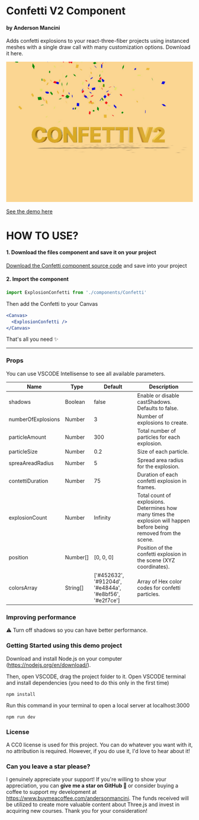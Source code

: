 # Confetti V2 Component

<h4>by Anderson Mancini</h4>

Adds confetti explosions to your react-three-fiber projects using instanced meshes with a single draw call with many customization options. Download it here.

[![screenshot](/public/cover.jpg)](https://r3f-confetti-component.vercel.app/)

[See the demo here](https://r3f-confettiv2-component.vercel.app/)

# HOW TO USE?

#### 1. Download the files component and save it on your project

[Download the Confetti component source code](https://gist.github.com/ektogamat/6ef843b87f803064c5da87b22a63c8f3) and save into your project

#### 2. Import the component

```jsx
import ExplosionConfetti from './components/Confetti'
```

Then add the Confetti to your Canvas

```jsx
<Canvas>
  <ExplosionConfetti />
</Canvas>
```

That's all you need ✨

---

### Props

You can use VSCODE Intellisense to see all available parameters.

| Name               | Type     | Default                                                 | Description                                                                                                         |
| ------------------ | -------- | ------------------------------------------------------- | ------------------------------------------------------------------------------------------------------------------- |
| shadows            | Boolean  | false                                                   | Enable or disable castShadows. Defaults to false.                                                                   |
| numberOfExplosions | Number   | 3                                                       | Number of explosions to create.                                                                                     |
| particleAmount     | Number   | 300                                                     | Total number of particles for each explosion.                                                                       |
| particleSize       | Number   | 0.2                                                     | Size of each particle.                                                                                              |
| spreaAreadRadius   | Number   | 5                                                       | Spread area radius for the explosion.                                                                               |
| contettiDuration   | Number   | 75                                                      | Duration of each confetti explosion in frames.                                                                      |
| explosionCount     | Number   | Infinity                                                | Total count of explosions. Determines how many times the explosion will happen before being removed from the scene. |
| position           | Number[] | [0, 0, 0]                                               | Position of the confetti explosion in the scene (XYZ coordinates).                                                  |
| colorsArray        | String[] | ['#452632', '#91204d', '#e4844a', '#e8bf56', '#e2f7ce'] | Array of Hex color codes for confetti particles.                                                                    |

### Improving performance

⚠️ Turn off shadows so you can have better performance.

### Getting Started using this demo project

Download and install Node.js on your computer (https://nodejs.org/en/download/).

Then, open VSCODE, drag the project folder to it. Open VSCODE terminal and install dependencies (you need to do this only in the first time)

```shell
npm install
```

Run this command in your terminal to open a local server at localhost:3000

```shell
npm run dev
```

### License

A CC0 license is used for this project. You can do whatever you want with it, no attribution is required. However, if you do use it, I'd love to hear about it!

### Can you leave a star please?

I genuinely appreciate your support! If you're willing to show your appreciation, you can <strong>give me a star on GitHub 🎉 </strong>or consider buying a coffee to support my development at https://www.buymeacoffee.com/andersonmancini. The funds received will be utilized to create more valuable content about Three.js and invest in acquiring new courses. Thank you for your consideration!
